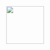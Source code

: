 <img src="https://res.cloudinary.com/boolean-spa/image/upload/v1591158800/logo_vayedu.svg" width=100> 
